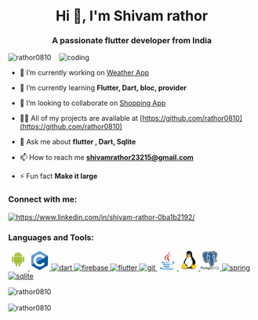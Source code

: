 <h1 align="center">Hi 👋, I'm Shivam rathor</h1>
<h3 align="center">A passionate flutter developer from India</h3>

<img align="right" alt="coding" width="400" src="https://fiverr-res.cloudinary.com/videos/t_main1,q_auto,f_auto/zy7lfwpajoav7bmdgide/do-lofi-animation-loop-animated-gif-character-illustration.png">

<p align="left"> <img src="https://komarev.com/ghpvc/?username=rathor0810&label=Profile%20views&color=0e75b6&style=flat" alt="rathor0810" /> </p>

- 🔭 I’m currently working on [Weather App](https://github.com/rathor0810)

- 🌱 I’m currently learning **Flutter, Dart, bloc, provider**

- 👯 I’m looking to collaborate on [Shopping App](https://github.com/rathor0810)

- 👨‍💻 All of my projects are available at [https://github.com/rathor0810](https://github.com/rathor0810)

- 💬 Ask me about **flutter , Dart, Sqlite**

- 📫 How to reach me **shivamrathor23215@gmail.com**

- ⚡ Fun fact **Make it large**

<h3 align="left">Connect with me:</h3>
<p align="left">
<a href="https://linkedin.com/in/https://www.linkedin.com/in/shivam-rathor-0ba1b2192/" target="blank"><img align="center" src="https://raw.githubusercontent.com/rahuldkjain/github-profile-readme-generator/master/src/images/icons/Social/linked-in-alt.svg" alt="https://www.linkedin.com/in/shivam-rathor-0ba1b2192/" height="30" width="40" /></a>
</p>

<h3 align="left">Languages and Tools:</h3>
<p align="left"> <a href="https://developer.android.com" target="_blank" rel="noreferrer"> <img src="https://raw.githubusercontent.com/devicons/devicon/master/icons/android/android-original-wordmark.svg" alt="android" width="40" height="40"/> </a> <a href="https://www.cprogramming.com/" target="_blank" rel="noreferrer"> <img src="https://raw.githubusercontent.com/devicons/devicon/master/icons/c/c-original.svg" alt="c" width="40" height="40"/> </a> <a href="https://dart.dev" target="_blank" rel="noreferrer"> <img src="https://www.vectorlogo.zone/logos/dartlang/dartlang-icon.svg" alt="dart" width="40" height="40"/> </a> <a href="https://firebase.google.com/" target="_blank" rel="noreferrer"> <img src="https://www.vectorlogo.zone/logos/firebase/firebase-icon.svg" alt="firebase" width="40" height="40"/> </a> <a href="https://flutter.dev" target="_blank" rel="noreferrer"> <img src="https://www.vectorlogo.zone/logos/flutterio/flutterio-icon.svg" alt="flutter" width="40" height="40"/> </a> <a href="https://git-scm.com/" target="_blank" rel="noreferrer"> <img src="https://www.vectorlogo.zone/logos/git-scm/git-scm-icon.svg" alt="git" width="40" height="40"/> </a> <a href="https://www.java.com" target="_blank" rel="noreferrer"> <img src="https://raw.githubusercontent.com/devicons/devicon/master/icons/java/java-original.svg" alt="java" width="40" height="40"/> </a> <a href="https://www.linux.org/" target="_blank" rel="noreferrer"> <img src="https://raw.githubusercontent.com/devicons/devicon/master/icons/linux/linux-original.svg" alt="linux" width="40" height="40"/> </a> <a href="https://www.postgresql.org" target="_blank" rel="noreferrer"> <img src="https://raw.githubusercontent.com/devicons/devicon/master/icons/postgresql/postgresql-original-wordmark.svg" alt="postgresql" width="40" height="40"/> </a> <a href="https://spring.io/" target="_blank" rel="noreferrer"> <img src="https://www.vectorlogo.zone/logos/springio/springio-icon.svg" alt="spring" width="40" height="40"/> </a> <a href="https://www.sqlite.org/" target="_blank" rel="noreferrer"> <img src="https://www.vectorlogo.zone/logos/sqlite/sqlite-icon.svg" alt="sqlite" width="40" height="40"/> </a> </p>

<p><img align="center" src="https://github-readme-stats.vercel.app/api/top-langs?username=rathor0810&show_icons=true&locale=en&layout=compact" alt="rathor0810" /></p>

<p><img align="center" src="https://github-readme-streak-stats.herokuapp.com/?user=rathor0810&" alt="rathor0810" /></p>
